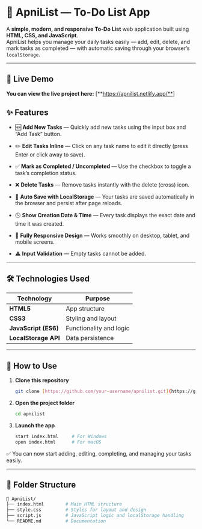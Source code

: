 # 📝 ApniList — To-Do List App  

A **simple, modern, and responsive To-Do List** web application built using **HTML, CSS, and JavaScript**.  
ApniList helps you manage your daily tasks easily — add, edit, delete, and mark tasks as completed — with automatic saving through your browser’s `localStorage`.  

---

## 🚀 Live Demo

**You can view the live project here:** [**https://apnilist.netlify.app/**]

## ✨ Features  

- 🆕 **Add New Tasks** — Quickly add new tasks using the input box and “Add Task” button.  
- ✏️ **Edit Tasks Inline** — Click on any task name to edit it directly (press Enter or click away to save).  
- ✅ **Mark as Completed / Uncompleted** — Use the checkbox to toggle a task’s completion status.  
- ❌ **Delete Tasks** — Remove tasks instantly with the delete (cross) icon.  
- 💾 **Auto Save with LocalStorage** — Your tasks are saved automatically in the browser and persist after page reloads.  
- 🕓 **Show Creation Date & Time** — Every task displays the exact date and time it was created.  
 
- 📱 **Fully Responsive Design** — Works smoothly on desktop, tablet, and mobile screens.  
- ⚠️ **Input Validation** — Empty tasks cannot be added.  

---

## 🛠️ Technologies Used  

| Technology | Purpose |
|-------------|----------|
| **HTML5** | App structure |
| **CSS3** | Styling and layout |
| **JavaScript (ES6)** | Functionality and logic |
| **LocalStorage API** | Data persistence |

---

## 🚀 How to Use  

1.  **Clone this repository**
    ```bash
    git clone [https://github.com/your-username/apnilist.git](https://github.com/your-username/apnilist.git)
    ```

2.  **Open the project folder**
    ```bash
    cd apnilist
    ```

3.  **Launch the app**
    ```bash
    start index.html     # For Windows  
    open index.html      # For macOS  
    ```

✅ You can now start adding, editing, completing, and managing your tasks easily.

---
## 📂 Folder Structure
```graphql
📁 ApniList/
├── index.html        # Main HTML structure
├── style.css         # Styles for layout and design
├── script.js         # JavaScript logic and localStorage handling
└── README.md         # Documentation